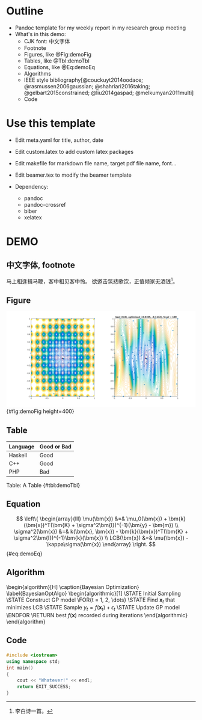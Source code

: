 # Outline

- Pandoc template for my weekly report in my research group meeting
- What's in this demo:
    - CJK font: 中文字体
    - Footnote
    - Figures, like @Fig:demoFig
    - Tables, like @Tbl:demoTbl
    - Equations, like @Eq:demoEq
    - Algorithms
    - IEEE style bibliography[@couckuyt2014oodace; @rasmussen2006gaussian; @shahriari2016taking; @gelbart2015constrained; @liu2014gaspad; @melkumyan2011multi]
    - Code

# Use this template

- Edit meta.yaml for title, author, date
- Edit custom.latex to add custom latex packages
- Edit makefile for markdown file name, target pdf file name, font...
- Edit beamer.tex to modify the beamer template

- Dependency:
    - pandoc
    - pandoc-crossref
    - biber
    - xelatex

# DEMO

## 中文字体, footnote

马上相逢揖马鞭，客中相见客中怜。
欲邀击筑悲歌饮，正值倾家无酒钱[^1]。

[^1]: 李白诗一首。

## Figure

![Ackley function and the model after optimization](./img/ackley2.png){#fig:demoFig height=400}

## Table

Language | Good or Bad
---------|------------
Haskell  | Good
C++      | Good
PHP      | Bad

Table: A Table {#tbl:demoTbl}


## Equation

$$
\left\{
\begin{array}{lll}
\mu(\bm{x})      &=& \mu_0(\bm{x}) + \bm{k}(\bm{x})^T(\bm{K} + \sigma^2\bm{I})^{-1}(\bm{y} - \bm{m}) \\
\sigma^2(\bm{x}) &=& k(\bm{x}, \bm{x}) - \bm{k}(\bm{x})^T(\bm{K} + \sigma^2\bm{I})^{-1}\bm{k}(\bm{x}) \\
LCB(\bm{x})      &=& \mu(\bm{x}) - \kappa\sigma(\bm{x})
\end{array}
\right.
$${#eq:demoEq}

## Algorithm

\begin{algorithm}[H]
\caption{Bayesian Optimization}
\label{BayesianOptAlgo}
\begin{algorithmic}[1]
\STATE Initial Sampling
\STATE Construct GP model
\FOR{t = 1, 2, \dots}
\STATE Find $\bm{x}_t$ that minimizes LCB
\STATE Sample $y_t = f(\bm{x}_t) + \epsilon_t$
\STATE Update GP model
\ENDFOR
\RETURN best $f(\bm{x})$ recorded during iterations
\end{algorithmic}
\end{algorithm}

## Code

```cpp
#include <iostream>
using namespace std;
int main()
{
    cout << "Whatever!" << endl;
    return EXIT_SUCCESS;
}
```

